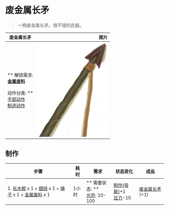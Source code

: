 # 废金属长矛  
> 一柄废金属长矛。很不错的武器。  
  
  废金属长矛  |   图片   
 ----  |  ----:   
 ** 解锁需求: **<br>[金属废料](MetalScrap.md)<br><br>** 动作分类: **<br>[手部动作](HandAction.md)<br>[制造动作](CraftAction.md)  |  <img decoding="async" src="Sprite/SpearScrap.png" href="a.md" style="max-width:300px;max-height:300px;">   
  
## 制作  
步骤  |  耗时  |  需求  |  状态变化  |  成品  
----  |  ----  |  ----  |  ----  |  ----  
1. [长木棍](StickLong.md) x 1 + [细线](CordFiber.md) x 1 + [绳子](Rope.md) x 1 + [金属废料](MetalScrap.md) x 1  |  1小时  |  ** 需要状态: **<br>[光亮](Light.md): 10-100  |  [制作(技能)](Skill_Crafting.md)+1<br>[压力](Stress.md)-10  |  [废金属长矛](SpearScrap.md)(+1)  


<script>document.title="废金属长矛 - 卡牌生存百科 Card Survival Wiki";</script>